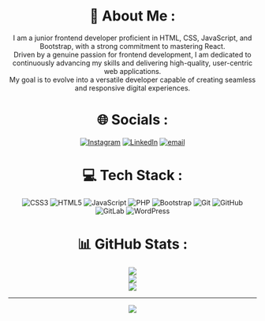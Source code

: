 
<div align='center'>

# 💫 About Me :
I am a junior frontend developer proficient in HTML, CSS, JavaScript, and Bootstrap, with a strong commitment to mastering React.<br>Driven by a genuine passion for frontend development, I am dedicated to continuously advancing my skills and delivering high-quality, user-centric web applications.<br>My goal is to evolve into a versatile developer capable of creating seamless and responsive digital experiences.


# 🌐 Socials :
[![Instagram](https://img.shields.io/badge/Instagram-%23E4405F.svg?logo=Instagram&logoColor=white)](https://instagram.com/_artin1385) [![LinkedIn](https://img.shields.io/badge/LinkedIn-%230077B5.svg?logo=linkedin&logoColor=white)](https://linkedin.com/in/https://www.linkedin.com/in/artinkarimi-dev/) [![email](https://img.shields.io/badge/Email-D14836?logo=gmail&logoColor=white)](mailto:artinkarimy1385@gmail.com) 

# 💻 Tech Stack :
![CSS3](https://img.shields.io/badge/css3-%231572B6.svg?style=for-the-badge&logo=css3&logoColor=white) ![HTML5](https://img.shields.io/badge/html5-%23E34F26.svg?style=for-the-badge&logo=html5&logoColor=white) ![JavaScript](https://img.shields.io/badge/javascript-%23323330.svg?style=for-the-badge&logo=javascript&logoColor=%23F7DF1E) ![PHP](https://img.shields.io/badge/php-%23777BB4.svg?style=for-the-badge&logo=php&logoColor=white) ![Bootstrap](https://img.shields.io/badge/bootstrap-%238511FA.svg?style=for-the-badge&logo=bootstrap&logoColor=white) ![Git](https://img.shields.io/badge/git-%23F05033.svg?style=for-the-badge&logo=git&logoColor=white) ![GitHub](https://img.shields.io/badge/github-%23121011.svg?style=for-the-badge&logo=github&logoColor=white) ![GitLab](https://img.shields.io/badge/gitlab-%23181717.svg?style=for-the-badge&logo=gitlab&logoColor=white)  ![WordPress](https://img.shields.io/badge/WordPress-%23117AC9.svg?style=for-the-badge&logo=WordPress&logoColor=white)
# 📊 GitHub Stats :
![](https://github-readme-stats.vercel.app/api?username=artinkarimi-dev&theme=chartreuse-dark&hide_border=false&include_all_commits=true&count_private=false)<br/>
![](https://nirzak-streak-stats.vercel.app/?user=artinkarimi-dev&theme=chartreuse-dark&hide_border=false)<br/>
![](https://github-readme-stats.vercel.app/api/top-langs/?username=artinkarimi-dev&theme=chartreuse-dark&hide_border=false&include_all_commits=true&count_private=false&layout=compact)

---
[![](https://visitcount.itsvg.in/api?id=artinkarimi-dev&icon=0&color=0)](https://visitcount.itsvg.in)

  
</div>
